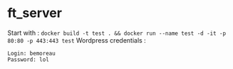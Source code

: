 # ft_server
Start with : ```docker build -t test . && docker run --name test -d -it -p 80:80 -p 443:443 test```
Wordpress credentials : 
```
Login: bemoreau
Password: lol
```
